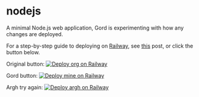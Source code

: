 # nodejs
A minimal Node.js web application, Gord is experimenting with how any changes are deployed.

For a step-by-step guide to deploying on [Railway](https://railway.app/?referralCode=alphasec), see [this](https://alphasec.io/how-to-deploy-a-nodejs-app-on-railway/) post, or click the button below.

Original button:
[![Deploy org on Railway](https://railway.app/button.svg)](https://railway.app/new/template/Abo1zu?referralCode=alphasec)

Gord button:
[![Deploy mine on Railway](https://railway.app/button.svg)](https://railway.app/new/github.com/gordonmcdowell/nodejs01)

Argh try again:
[![Deploy argh on Railway](https://railway.app/button.svg)](https://railway.app/new?template=https://github.com/gordonmcdowell/nodejs01)
